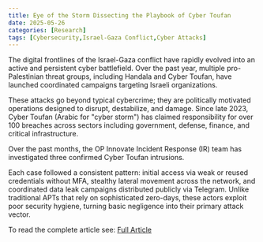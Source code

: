 ```yaml
---
title: Eye of the Storm Dissecting the Playbook of Cyber Toufan
date: 2025-05-26
categories: [Research]
tags: [Cybersecurity,Israel-Gaza Conflict,Cyber Attacks]
---
```


The digital frontlines of the Israel-Gaza conflict have rapidly evolved into an active and persistent cyber battlefield. Over the past year, multiple pro-Palestinian threat groups, including Handala and Cyber Toufan, have launched coordinated campaigns targeting Israeli organizations.

These attacks go beyond typical cybercrime; they are politically motivated operations designed to disrupt, destabilize, and damage. Since late 2023, Cyber Toufan (Arabic for "cyber storm") has claimed responsibility for over 100 breaches across sectors including government, defense, finance, and critical infrastructure.

Over the past months, the OP Innovate Incident Response (IR) team has investigated three confirmed Cyber Toufan intrusions.

Each case followed a consistent pattern: initial access via weak or reused credentials without MFA, stealthy lateral movement across the network, and coordinated data leak campaigns distributed publicly via Telegram. Unlike traditional APTs that rely on sophisticated zero-days, these actors exploit poor security hygiene, turning basic negligence into their primary attack vector.

To read the complete article see: [Full Article](https://op-c.net/blog/cyber-toufan-attack-playbook/) 
